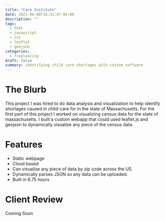 ```yaml
---
title: "Care Institute"
date: 2021-06-08T16:31:47-04:00
description: ""
tags:
  - html
  - javascript 
  - css 
  - leaflet
  - geojson
categories:
  - freelancing
draft: false
summary: identifying child care shortages with custom software
---
```


# The Blurb

This project I was hired to do data analysis and visualization to help identify shortages caused in child-care for in the state of Massachusetts. For the first part of this project I worked on visualizing census data for the state of massachusetts. I built a custom webapp that could used leaflet.js and geojson to dynamically visualize any piece of the census data.

# Features 
- Static webpage
- Cloud based
- Can visualize any piece of data by zip code across the US 
- Dynamically parses JSON so any data can be uploaded.
- Built in 6.75 hours 

# Client Review

Coming Soon